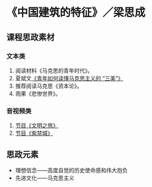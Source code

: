# 《中国建筑的特征》／梁思成

## 课程思政素材

### 文本类

1. 阅读材料《马克思的青年时代》。
2. 夏斌文[《青年如何读懂马克思主义的 “三美”》](http://theory.people.com.cn/n1/2020/0410/c40531-31669219.html)
3. 推荐阅读马克思《资本论》。
4. 雨果《悲惨世界》。

### 音视频类

1. [节目《文明之旅》](http://tv.cctv.com/2018/09/18/VIDAxWHONkvt1uuMo9EpvQrE180918.shtml)
2. [节目《紫禁城》](https://www.bilibili.com/bangumi/play/ss39681?spm_id_from=333.337.0.0)

## 思政元素

- 理想信念——高度自觉的历史使命感和伟大抱负
- 先进文化——马克思主义
